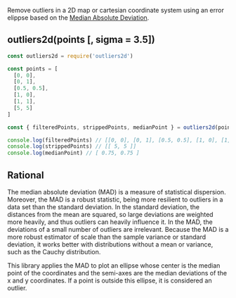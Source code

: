 Remove outliers in a 2D map or cartesian coordinate system using an error elippse based on the [Median Absolute Deviation](https://en.wikipedia.org/wiki/Median_absolute_deviation).

## outliers2d(points [, sigma = 3.5])

```js
const outliers2d = require('outliers2d')

const points = [
  [0, 0],
  [0, 1],
  [0.5, 0.5],
  [1, 0],
  [1, 1],
  [5, 5]
]

const { filteredPoints, strippedPoints, medianPoint } = outliers2d(points)

console.log(filteredPoints) // [[0, 0], [0, 1], [0.5, 0.5], [1, 0], [1, 1]]
console.log(strippedPoints) // [[ 5, 5 ]]
console.log(medianPoint) // [ 0.75, 0.75 ]
```

## Rational

The median absolute deviation (MAD) is a measure of statistical dispersion. Moreover, the MAD is a robust statistic, being more resilient to outliers in a data set than the standard deviation. In the standard deviation, the distances from the mean are squared, so large deviations are weighted more heavily, and thus outliers can heavily influence it. In the MAD, the deviations of a small number of outliers are irrelevant. Because the MAD is a more robust estimator of scale than the sample variance or standard deviation, it works better with distributions without a mean or variance, such as the Cauchy distribution.

This library applies the MAD to plot an ellipse whose center is the median point of the coordinates and the semi-axes are the median deviations of the x and y coordinates. If a point is outside this ellipse, it is considered an outlier.
